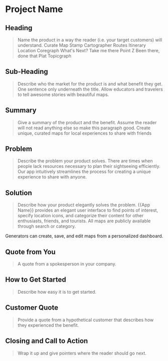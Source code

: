 # Project Name #

<!-- 
> This material was originally posted [here](http://www.quora.com/What-is-Amazons-approach-to-product-development-and-product-management). It is reproduced here for posterities sake.

There is an approach called "working backwards" that is widely used at Amazon. They work backwards from the customer, rather than starting with an idea for a product and trying to bolt customers onto it. While working backwards can be applied to any specific product decision, using this approach is especially important when developing new products or features.

For new initiatives a product manager typically starts by writing an internal press release announcing the finished product. The target audience for the press release is the new/updated product's customers, which can be retail customers or internal users of a tool or technology. Internal press releases are centered around the customer problem, how current solutions (internal or external) fail, and how the new product will blow away existing solutions.

If the benefits listed don't sound very interesting or exciting to customers, then perhaps they're not (and shouldn't be built). Instead, the product manager should keep iterating on the press release until they've come up with benefits that actually sound like benefits. Iterating on a press release is a lot less expensive than iterating on the product itself (and quicker!).

If the press release is more than a page and a half, it is probably too long. Keep it simple. 3-4 sentences for most paragraphs. Cut out the fat. Don't make it into a spec. You can accompany the press release with a FAQ that answers all of the other business or execution questions so the press release can stay focused on what the customer gets. My rule of thumb is that if the press release is hard to write, then the product is probably going to suck. Keep working at it until the outline for each paragraph flows. 

Oh, and I also like to write press-releases in what I call "Oprah-speak" for mainstream consumer products. Imagine you're sitting on Oprah's couch and have just explained the product to her, and then you listen as she explains it to her audience. That's "Oprah-speak", not "Geek-speak".

Once the project moves into development, the press release can be used as a touchstone; a guiding light. The product team can ask themselves, "Are we building what is in the press release?" If they find they're spending time building things that aren't in the press release (overbuilding), they need to ask themselves why. This keeps product development focused on achieving the customer benefits and not building extraneous stuff that takes longer to build, takes resources to maintain, and doesn't provide real customer benefit (at least not enough to warrant inclusion in the press release).
 -->
 
## Heading ##
  > Name the product in a way the reader (i.e. your target customers) will understand.
Curate
Map Stamp
Cartographer
Routes
Itinerary
Location
Coregraph
What's Next?
Take me there
Point Z
Been there, done that
Plat
Topicgraph



## Sub-Heading ##
  > Describe who the market for the product is and what benefit they get.
  One sentence only underneath the title.
    Allow educators and travelers to tell awesome stories with beautiful maps.
    
## Summary ##
  > Give a summary of the product and the benefit. Assume the reader will not read anything else so make this paragraph good.
  Create unique, curated maps for local experiences to share with friends
  
## Problem ##
  > Describe the problem your product solves.
  There are times when people lack resources necessary to plan their sightseeing efficiently.
  Our app intuitively streamlines the process for creating a unique experience to share with
  anyone.

## Solution ##
  > Describe how your product elegantly solves the problem.
  {{App Name}} provides an elegant user interface to find points of interest, specify location
  icons, and categorize their content for other enthusiasts, friends, and tourists. All maps are publicly 
  available through search or category. 
  
  Generators can create, save, and edit maps from a personalized dashboard.
  
## Quote from You ##
  > A quote from a spokesperson in your company.

## How to Get Started ##
  > Describe how easy it is to get started.

## Customer Quote ##
  > Provide a quote from a hypothetical customer that describes how they experienced the benefit.

## Closing and Call to Action ##
  > Wrap it up and give pointers where the reader should go next.
  
  
  
  
  
  
  
  
  
